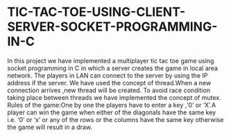 # TIC-TAC-TOE-USING-CLIENT-SERVER-SOCKET-PROGRAMMING-IN-C
In this project we have implemented a multiplayer tic tac toe game using socket programming in C in which a server creates the game in local area network. The players in LAN can connect to the server by using the IP address if the server. We have used the concept of thread.When a new connection arrives ,new thread will be created. To avoid race condition taking place between threads we have implemented the concept of mutex. Rules of the game:One by one the players have to enter a key ,‘0’ or ‘X’.A player can win the game when either of the diagonals have the same key i.e. ‘0’ or ‘x’ or any of the rows or the columns have the same key otherwise the game will result in a draw.
